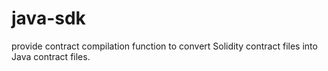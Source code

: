 # java-sdk
provide contract compilation function to convert Solidity contract files into Java contract files.
